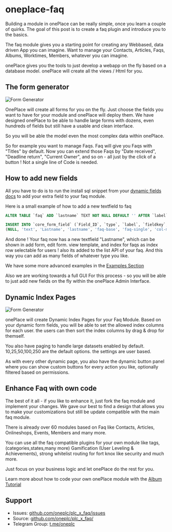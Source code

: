 # oneplace-faq

Building a module in onePlace can be really simple, once you learn a couple of quirks. 
The goal of this post is to create a faq plugin and introduce you to the basics.

The faq module gives you a starting point for creating any Webbased, data driven
App you can imagine. Want to manage your Contacts, Articles, Faqs, Albums, Worktimes,
Members, whatever you can imagine. 

onePlace gives you the tools to just develop a webapp on the fly based on a database model.
onePlace will create all the views / Html for you.

## The form generator
![Form Generator](https://docs.1plc.ch/img/formgenerator.png)

OnePlace will create all forms for you on the fly. Just choose the fields you want to have
for your module and onePlace will deploy them. We have designed onePlace to be able to handle
large forms with dozens, even hundreds of fields but still have a usable and clean interface.

So you will be able the model even the most complex data within onePlace.

So for example you want to manage Faqs. Faq will give you Faqs with "Titles"
by default. Now you can extend those Faqs by "Date received", "Deadline return", "Current Owner",
and so on - all just by the click of a button ! Not a single line of Code is needed.

## How to add new fields

All you have to do is to run the install sql snippet from your 
[dynamic fields docs](https://docs.1plc.ch/oneplace-faq/dynamic-fields/) to add your extra field to your faq
module. 

Here is a small example of how to add a new textfield to faq

```sql
ALTER TABLE `faq` ADD `lastname` TEXT NOT NULL DEFAULT '' AFTER `label`; 

INSERT INTO `core_form_field` (`Field_ID`, `type`, `label`, `fieldkey`, `tab`, `form`, `class`, `url_view`, `url_ist`, `show_widget_left`, `allow_clear`, `readonly`, `tbl_cached_name`, `tbl_class`, `tbl_permission`) VALUES 
(NULL, 'text', 'Lastname', 'lastname', 'faq-base', 'faq-single', 'col-md-3', '', '', '0', '1', '0', '', '', ''); 
```

And done ! Your faq now has a new textfield "Lastname", which can be shown in add form, edit form.
view template, and index for faqs as index row selectable for users ! also its added to the list
API of your faq. And this way you can add as many fields of whatever type you like.

We have some more advanced examples in the [Examples Section](https://docs.1plc.ch) 

Also we are working towards a full GUI For this process - so you will be able to just add
new fields on the fly within the onePlace Admin Interface.

## Dynamic Index Pages
![Form Generator](https://docs.1plc.ch/img/indexpages.png)

onePlace will create Dynamic Index Pages for your Faq Module. Based on your dynamic
form fields, you will be able to set the allowed index columns for each user. the users
can then sort the index columns by drag & drop for themself.

You also have paging to handle large datasets enabled by default. 10,25,50,100,250 are
the default options. the settings are user based.

As with every other dynamic page, you also have the dynamic button panel where you can
show custom buttons for every action you like, optionally filtered based on permissions.

## Enhance Faq with own code

The best of it all - if you like to enhance it, just fork the faq module and implement
your changes. We gave our best to find a design that allows you to make your customizations
but still be update compatible with the main faq module.

There is already over 60 modules based on Faq like Contacts, Articles, Onlineshops, Events,
Members and many more. 

You can use all the faq compatible plugins for your own module like tags, (categories,states,many more)
Gamification (User Leveling & Achievements), strong whitelist routing for fort knox like security and much more.

Just focus on your business logic and let onePlace do the rest for you.

Learn more about how to code your own onePlace module with the [Album Tutorial](https://docs.1plc.ch) 

## Support
 * Issues: [github.com/oneplc/plc_x_faq/issues](https://github.com/oneplc/plc_x_faq/issues)
 * Source: [github.com/oneplc/plc_x_faq/](https://github.com/oneplc/plc_x_faq/)
 * Telegram Group: [t.me/oneplc](https://t.me/oneplc)